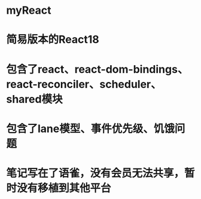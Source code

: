 # myReact
# 简易版本的React18
# 包含了react、react-dom-bindings、react-reconciler、scheduler、shared模块
# 包含了lane模型、事件优先级、饥饿问题
# 笔记写在了语雀，没有会员无法共享，暂时没有移植到其他平台